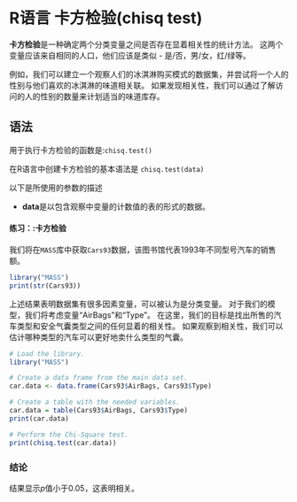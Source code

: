 # R语言 卡方检验(chisq test)

**卡方检验**是一种确定两个分类变量之间是否存在显着相关性的统计方法。 这两个变量应该来自相同的人口，他们应该是类似 - 是/否，男/女，红/绿等。

例如，我们可以建立一个观察人们的冰淇淋购买模式的数据集，并尝试将一个人的性别与他们喜欢的冰淇淋的味道相关联。 如果发现相关性，我们可以通过了解访问的人的性别的数量来计划适当的味道库存。

## 语法

用于执行卡方检验的函数是:`chisq.test()`

在R语言中创建卡方检验的基本语法是 `chisq.test(data)`

以下是所使用的参数的描述 

- **data**是以包含观察中变量的计数值的表的形式的数据。

#### 练习：:卡方检验

我们将在`MASS`库中获取`Cars93`数据，该图书馆代表1993年不同型号汽车的销售额。

```R
library("MASS")
print(str(Cars93))
```

上述结果表明数据集有很多因素变量，可以被认为是分类变量。 对于我们的模型，我们将考虑变量“AirBags”和“Type”。 在这里，我们的目标是找出所售的汽车类型和安全气囊类型之间的任何显着的相关性。 如果观察到相关性，我们可以估计哪种类型的汽车可以更好地卖什么类型的气囊。

```R
# Load the library.
library("MASS")

# Create a data frame from the main data set.
car.data <- data.frame(Cars93$AirBags, Cars93$Type)

# Create a table with the needed variables.
car.data = table(Cars93$AirBags, Cars93$Type) 
print(car.data)

# Perform the Chi-Square test.
print(chisq.test(car.data))
```

### 结论
结果显示$p$值小于$0.05$，这表明相关。
